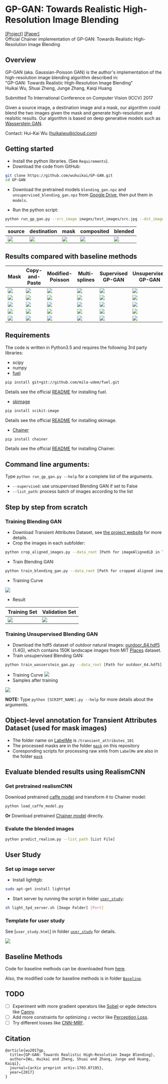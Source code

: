 # GP-GAN: Towards Realistic High-Resolution Image Blending
[[Project]](https://wuhuikai.github.io/GP-GAN-Project/)   [[Paper]](https://arxiv.org/abs/1703.07195)  
Official Chainer implementation of GP-GAN: Towards Realistic High-Resolution Image Blending

## Overview
GP-GAN (aka. Gaussian-Poisson GAN) is the author's implementation of the high-resolution image blending algorithm described in:  
"GP-GAN: Towards Realistic High-Resolution Image Blending"   
Huikai Wu, Shuai Zheng, Junge Zhang, Kaiqi Huang

Submitted To International Conference on Computer Vision (ICCV) 2017

Given a source image, a destination image and a mask, our algorithm could blend the two images given the mask and generate high-resolution and realsitic results. Our algorithm is based on deep generative models such as [Wasserstein GAN](https://arxiv.org/abs/1701.07875).

Contact: Hui-Kai Wu (huikaiwu@icloud.com)

## Getting started
* Install the python libraries. (See `Requirements`).
* Download the code from GitHub:
```bash
git clone https://github.com/wuhuikai/GP-GAN.git
cd GP-GAN
```
* Download the pretrained models `blending_gan.npz` and `unsupervised_blending_gan.npz` from [Google Drive](https://drive.google.com/open?id=0Bybnpq8dvwudVjBHNWNHUmVSV28), then put them in `models`.

* Run the python script:
``` bash
python run_gp_gan.py --src_image images/test_images/src.jpg --dst_image images/test_images/dst.jpg --mask_image images/test_images/mask.png --blended_image images/test_images/result.png
```

| source | destination | mask | composited | blended |
| --- | --- | --- | --- | --- |
| ![](images/test_images/src.jpg) | ![](images/test_images/dst.jpg) | ![](images/test_images/mask_display.png) | ![](images/test_images/copy-paste.png) | ![](images/test_images/result.png) |

## Results compared with baseline methods

| Mask | Copy-and-Paste | Modified-Poisson | Multi-splines | Supervised GP-GAN | Unsupervised GP-GAN |
| --- | --- | --- | --- | --- | --- |
| ![](images/result_comparison/740_mask.png) | ![](images/result_comparison/740_copy-paste.png) | ![](images/result_comparison/740_modified-poisson.png) | ![](images/result_comparison/740_multi-splines.png) | ![](images/result_comparison/740_poisson-gan-encoder.png) | ![](images/result_comparison/740_poisson-gan-wgan.png) |
| ![](images/result_comparison/2357_mask.png) | ![](images/result_comparison/2357_copy-paste.png) | ![](images/result_comparison/2357_modified-poisson.png) | ![](images/result_comparison/2357_multi-splines.png) | ![](images/result_comparison/2357_poisson-gan-encoder.png) | ![](images/result_comparison/2357_poisson-gan-wgan.png) |
| ![](images/result_comparison/1550_mask.png) | ![](images/result_comparison/1550_copy-paste.png) | ![](images/result_comparison/1550_modified-poisson.png) | ![](images/result_comparison/1550_multi-splines.png) | ![](images/result_comparison/1550_poisson-gan-encoder.png) | ![](images/result_comparison/1550_poisson-gan-wgan.png) |
| ![](images/result_comparison/1920_mask.png) | ![](images/result_comparison/1920_copy-paste.png) | ![](images/result_comparison/1920_modified-poisson.png) | ![](images/result_comparison/1920_multi-splines.png) | ![](images/result_comparison/1920_poisson-gan-encoder.png) | ![](images/result_comparison/1920_poisson-gan-wgan.png) |
| ![](images/result_comparison/1153_mask.png) | ![](images/result_comparison/1153_copy-paste.png) | ![](images/result_comparison/1153_modified-poisson.png) | ![](images/result_comparison/1153_multi-splines.png) | ![](images/result_comparison/1153_poisson-gan-encoder.png) | ![](images/result_comparison/1153_poisson-gan-wgan.png) |

## Requirements
The code is written in Python3.5 and requires the following 3rd party libraries:
* scipy
* numpy
* [fuel](http://fuel.readthedocs.io/en/latest/index.html)
```bash
pip install git+git://github.com/mila-udem/fuel.git
```
Details see the official [README](http://fuel.readthedocs.io/en/latest/setup.html) for installing fuel.
* [skimage](http://scikit-image.org/)
```bash
pip install scikit-image
```
Details see the official [README](https://github.com/scikit-image/scikit-image) for installing skimage.
* [Chainer](http://chainer.org/)
```bash
pip install chainer
```
Details see the official [README](https://github.com/pfnet/chainer) for installing Chainer.
## Command line arguments:
Type `python run_gp_gan.py --help` for a complete list of the arguments.
* `--supervised`: use unsupervised Blending GAN if set to False
* `--list_path`: process batch of images according to the list

## Step by step from scratch
### Training Blending GAN
* Download Transient Attributes Dataset, see [the project website](http://transattr.cs.brown.edu/) for more details.
* Crop the images in each subfolder:
```bash
python crop_aligned_images.py --data_root [Path for imageAlignedLD in Transient Attributes Dataset]
```
* Train Blending GAN:
```bash
python train_blending_gan.py --data_root [Path for cropped aligned images of Transient Attributes Dataset]
```
* Training Curve

![](images/blending_gan_result/loss.png)
* Result

| Training Set | Validation Set |
| --- | --- |
| ![](images/blending_gan_result/train.png) | ![](images/blending_gan_result/val.png) |

### Training Unsupervised Blending GAN
* Download the hdf5 dataset of outdoor natural images: [ourdoor_64.hdf5](https://people.eecs.berkeley.edu/~junyanz/projects/gvm/datasets/outdoor_64.zip) (1.4G), which contains 150K landscape images from MIT [Places](http://places.csail.mit.edu/) dataset. 
* Train unsupervised Blending GAN:
```bash
python train_wasserstein_gan.py --data_root [Path for outdoor_64.hdf5]
```
* Training Curve
![](images/unsupervised_gan_result/d_loss.png)
* Samples after training

![](images/unsupervised_gan_result/samples.png)

**NOTE:** Type `python [SCRIPT_NAME].py --help` for more details about the arguments.

## Object-level annotation for Transient Attributes Dataset (used for mask images)
* The folder name on [LabelMe](http://labelme.csail.mit.edu/Release3.0/) is `/transient_attributes_101`
* The processed masks are in the folder [`mask`](mask) on this repository
* Coresponding scripts for processing raw xmls from `LabelMe` are also in the folder [`mask`](mask)

## Evaluate blended results using RealismCNN
### Get pretrained realismCNN
Download pretrained [caffe model](http://www.eecs.berkeley.edu/~junyanz/projects/realism/realismCNN_models.zip) and transform it to Chainer model:
```bash
python load_caffe_model.py
```
**Or**
Download pretrained [Chainer model](https://drive.google.com/open?id=0Bybnpq8dvwudVjBHNWNHUmVSV28) directly.
### Evalute the blended images
```bash
python predict_realism.py --list_path [List File]
```

## User Study
### Set up image server
* Install lighttgb:
```bash
sudo apt-get install lighttpd
```
* Start server by running the script in folder [`user_study`](user_study):
```bash
sh light_tpd_server.sh [Image Folder] [Port]
```
### Template for user study
See [`user_study.html`] in folder [`user_study`](user_study) for details.

![](user_study/user_study.png)

## Baseline Methods
Code for baseline methods can be downloaded from [here](http://cg.cs.tsinghua.edu.cn/blending/).

Also, the modified code for baseline methods is in folder [`Baseline`](Baseline).

## TODO
- [ ] Experiment with more gradient operators like [Sobel](https://en.wikipedia.org/wiki/Sobel_operator) or egde detectors like [Canny](https://en.wikipedia.org/wiki/Canny_edge_detector).
- [ ] Add more constraints for optimizing `z` vector like [Perception Loss](http://cs.stanford.edu/people/jcjohns/eccv16/).
- [ ] Try different losses like [CNN-MRF](https://github.com/chuanli11/CNNMRF).

## Citation
```
@article{wu2017gp,
  title={GP-GAN: Towards Realistic High-Resolution Image Blending},
  author={Wu, Huikai and Zheng, Shuai and Zhang, Junge and Huang, Kaiqi},
  journal={arXiv preprint arXiv:1703.07195},
  year={2017}
}
```
